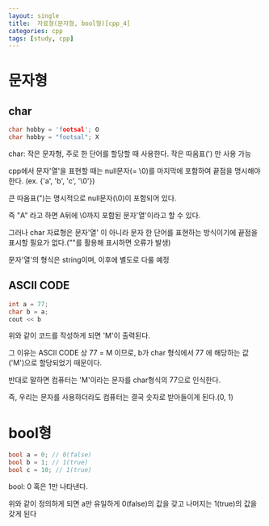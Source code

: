```yaml
---
layout: single
title:  자료형(문자형, bool형)[cpp_4]
categories: cpp
tags: [study, cpp]
---
```



# 문자형

## char

```cpp
char hobby = 'footsal'; O
char hobby = "footsal"; X 
```

char: 작은 문자형,
주로 한 단어를 할당할 때 사용한다. 작은 따옴표(') 만 사용 가능

cpp에서 문자'열'을 표현할 때는 null문자(= \0)를 마지막에 포함하여 끝점을 명시해야 한다. (ex. {'a', 'b', 'c', '\0'}) 

큰 따옴표(")는 명시적으로 null문자(\0)이 포함되어 있다.

즉 "A" 라고 하면 A뒤에 \0까지 포함된 문자'열'이라고 할 수 있다.

그러나 char 자료형은 문자'열' 이 아니라 문자 한 단어를 표현하는 방식이기에 끝점을 표시할 필요가 없다.(""를 활용해 표시하면 오류가 발생)

문자'열'의 형식은 string이며, 이후에 별도로 다룰 예정

## ASCII CODE

```cpp
int a = 77;
char b = a;
cout << b
```


위와 같이 코드를 작성하게 되면 'M'이 출력된다.

그 이유는 ASCII CODE 상 77 = M 이므로, b가 char 형식에서 77 에 해당하는 값('M')으로 할당되었기 때문이다.

반대로 말하면 컴퓨터는 'M'이라는 문자를 char형식의 77으로 인식한다.

즉, 우리는 문자를 사용하더라도 컴퓨터는 결국 숫자로 받아들이게 된다.(0, 1)

# bool형

```cpp
bool a = 0; // 0(false)
bool b = 1; // 1(true)
bool c = 10; // 1(true)
```

bool: 0 혹은 1만 나타낸다.

위와 같이 정의하게 되면 a만 유일하게 0(false)의 값을 갖고 나머지는 1(true)의 값을 갖게 된다